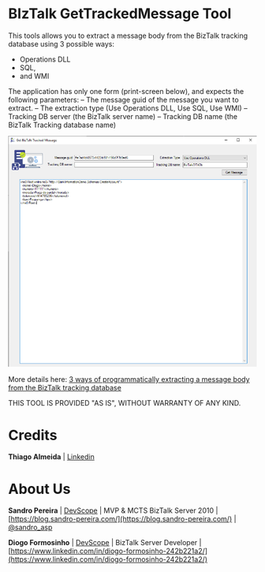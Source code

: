 # BIzTalk GetTrackedMessage Tool
This tools allows you to extract a message body from the BizTalk tracking database using 3 possible ways: 
* Operations DLL
* SQL, 
* and WMI

The application has only one form (print-screen below), and expects the following parameters:
– The message guid of the message you want to extract.
– The extraction type (Use Operations DLL, Use SQL, Use WMI)
– Tracking DB server (the BizTalk server name)
– Tracking DB name (the BizTalk Tracking database name)

![BIzTalk-GetTrackedMessage-Tool](media/BizTalk-GetTrackedMessage-tool.png)

More details here: [3 ways of programmatically extracting a message body from the BizTalk tracking database](https://www.connected-thoughts.com/2008/04/02/3-ways-of-programatically-extracting-a-message-body-from-the-biztalk-tracking-database/)

THIS TOOL IS PROVIDED "AS IS", WITHOUT WARRANTY OF ANY KIND.

# Credits
**Thiago Almeida** | [Linkedin](https://www.linkedin.com/in/thiagoalmeidaprofile/)

# About Us
**Sandro Pereira** | [DevScope](http://www.devscope.net/) | MVP & MCTS BizTalk Server 2010 | [https://blog.sandro-pereira.com/](https://blog.sandro-pereira.com/) | [@sandro_asp](https://twitter.com/sandro_asp)

**Diogo Formosinho** | [DevScope](http://www.devscope.net/) | BizTalk Server Developer | [https://www.linkedin.com/in/diogo-formosinho-242b221a2/](https://www.linkedin.com/in/diogo-formosinho-242b221a2/)